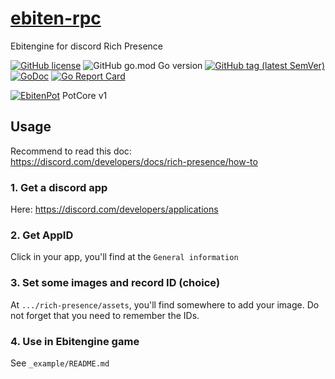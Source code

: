 # [ebiten-rpc](https://github.com/EldersJavas/ebiten-rpc)

Ebitengine for discord Rich Presence

[![GitHub license](https://img.shields.io/github/license/EldersJavas/ebiten-rpc?style=flat-square)](https://github.com/EldersJavas/ebiten-rpc/blob/master/LICENSE)
![GitHub go.mod Go version](https://img.shields.io/github/go-mod/go-version/EldersJavas/ebiten-rpc?style=flat-square)
[![GitHub tag (latest SemVer)](https://img.shields.io/github/tag/EldersJavas/ebiten-rpc?style=flat-square)](https://github.com/EldersJavas/ebiten-rpc)
[![GoDoc](https://godoc.org/github.com/EldersJavas/ebiten-rpc?status.svg)](https://pkg.go.dev/github.com/EldersJavas/ebiten-rpc)
[![Go Report Card](https://goreportcard.com/badge/github.com/EldersJavas/ebiten-rpc)](https://goreportcard.com/report/github.com/EldersJavas/ebiten-rpc)

[![EbitenPot](https://img.shields.io/badge/Subjection-EbitenPot-orange?style=flat-square)](https://github.com/ebitenpot/) PotCore v1

## Usage

Recommend to read this doc:  
https://discord.com/developers/docs/rich-presence/how-to


### 1. Get a discord app  
Here: https://discord.com/developers/applications
### 2. Get AppID
Click in your app, you'll find at the `General information`
### 3. Set some images and record ID (choice)
At `.../rich-presence/assets`, you'll find somewhere to add your image.
Do not forget that you need to remember the IDs.
### 4. Use in Ebitengine game
See `_example/README.md`

